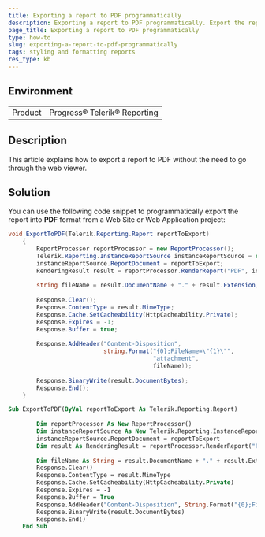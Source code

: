 ```yaml
---
title: Exporting a report to PDF programmatically
description: Exporting a report to PDF programmatically. Export the report without going through the report viewer.
page_title: Exporting a report to PDF programmatically
type: how-to
slug: exporting-a-report-to-pdf-programmatically
tags: styling and formatting reports
res_type: kb
---
```


## Environment
<table>
	<tbody>
		<tr>
			<td>Product</td>
			<td>Progress® Telerik® Reporting</td>
		</tr>
	</tbody>
</table>
   
## Description

This article explains how to export a report to PDF without the need to go through the web viewer.

## Solution

You can use the following code snippet to programmatically export the report into **PDF** format from a Web Site or Web Application project:  
   
````cs
void ExportToPDF(Telerik.Reporting.Report reportToExport)
    {
        ReportProcessor reportProcessor = new ReportProcessor();
        Telerik.Reporting.InstanceReportSource instanceReportSource = new Telerik.Reporting.InstanceReportSource();
        instanceReportSource.ReportDocument = reportToExport;
        RenderingResult result = reportProcessor.RenderReport("PDF", instanceReportSource, null);
  
        string fileName = result.DocumentName + "." + result.Extension;
  
        Response.Clear();
        Response.ContentType = result.MimeType;
        Response.Cache.SetCacheability(HttpCacheability.Private);
        Response.Expires = -1;
        Response.Buffer = true;
  
        Response.AddHeader("Content-Disposition",
                           string.Format("{0};FileName=\"{1}\"",
                                         "attachment",
                                         fileName));
  
        Response.BinaryWrite(result.DocumentBytes);
        Response.End();
    }    
````
````vb
Sub ExportToPDF(ByVal reportToExport As Telerik.Reporting.Report)   
   
        Dim reportProcessor As New ReportProcessor()
        Dim instanceReportSource As New Telerik.Reporting.InstanceReportSource()
        instanceReportSource.ReportDocument = reportToExport
        Dim result As RenderingResult = reportProcessor.RenderReport("PDF", instanceReportSource, Nothing)
  
        Dim fileName As String = result.DocumentName + "." + result.Extension 
        Response.Clear()   
        Response.ContentType = result.MimeType   
        Response.Cache.SetCacheability(HttpCacheability.Private)   
        Response.Expires = -1   
        Response.Buffer = True  
        Response.AddHeader("Content-Disposition", String.Format("{0};FileName=""{1}""", "attachment", fileName))   
        Response.BinaryWrite(result.DocumentBytes)   
        Response.End()   
    End Sub
````

